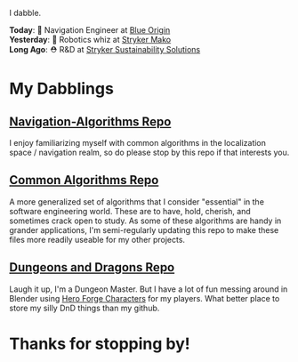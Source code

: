 <!-- The Professional Stuff -->

 

I dabble.

**Today**: 🚀 Navigation Engineer at [Blue Origin](https://www.blueorigin.com/)<br>
**Yesterday**: 🦾 Robotics whiz at [Stryker Mako](https://www.stryker.com/us/en/portfolios/orthopaedics/joint-replacement/mako-robotic-arm-assisted-surgery.html)<br>
**Long Ago**: ⛑️ R&D at [Stryker Sustainability Solutions](https://www.stryker.com/us/en/sustainability.html) 



<!-- The Semi Professional Stuff -->

# My Dabblings

## [Navigation-Algorithms Repo](https://github.com/tcmilleriii/Navigation-Algorithms) 
I enjoy familiarizing myself with common algorithms in the localization space / navigation realm, so do please stop by this repo if that interests you.<br/>

## [Common Algorithms Repo](https://github.com/tcmilleriii/Common-Software-Algos) 
A more generalized set of algorithms that I consider "essential" in the software engineering world. These are to have, hold, cherish, and sometimes crack open to study. As some of these algorithms are handy in grander applications, I'm semi-regularly updating this repo to make these files more readily useable for my other projects. 

## [Dungeons and Dragons Repo](https://github.com/tcmilleriii/DnD-Stuff) 
Laugh it up, I'm a Dungeon Master. But I have a lot of fun messing around in Blender using [Hero Forge Characters](https://www.heroforge.com/) for my players. What better place to store my silly DnD things than my github. 

# Thanks for stopping by! 
